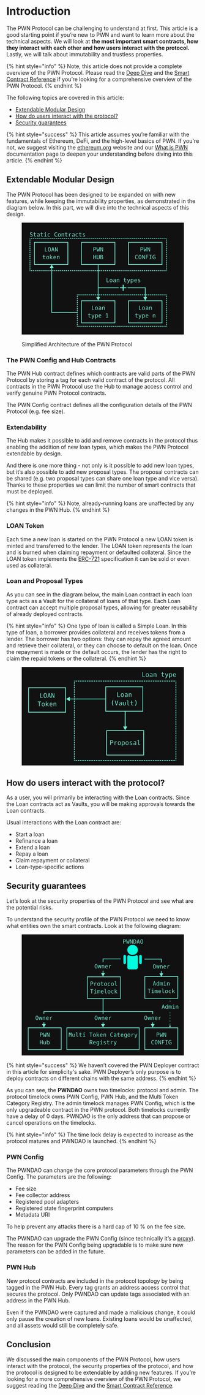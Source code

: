 # Introduction

The PWN Protocol can be challenging to understand at first. This article is a good starting point if you’re new to PWN and want to learn more about the technical aspects. We will look at **the most important smart contracts, how they interact with each other and how users interact with the protocol.** Lastly, we will talk about immutability and trustless properties.&#x20;

{% hint style="info" %}
Note, this article does not provide a complete overview of the PWN Protocol. Please read the [Deep Dive](deep-dive.md) and the [Smart Contract Reference](smart-contract-reference/) if you’re looking for a comprehensive overview of the PWN Protocol.
{% endhint %}

The following topics are covered in this article:

* [Extendable Modular Design](introduction.md#extendable-modular-design)
* [How do users interact with the protocol?](introduction.md#how-do-users-interact-with-the-protocol)
* [Security guarantees](introduction.md#security-guarantees)

{% hint style="success" %}
This article assumes you’re familiar with the fundamentals of Ethereum, DeFi, and the high-level basics of PWN. If you're not, we suggest visiting the [ethereum.org](http://ethereum.org) website and our [What is PWN](https://docs.pwn.xyz/) documentation page to deepen your understanding before diving into this article.
{% endhint %}

## Extendable Modular Design

The PWN Protocol has been designed to be expanded on with new features, while keeping the immutability properties, as demonstrated in the diagram below. In this part, we will dive into the technical aspects of this design.

<figure><img src="../../.gitbook/assets/Diagram V1 simple (1).png" alt=""><figcaption><p>Simplified Architecture of the PWN Protocol</p></figcaption></figure>

### The PWN Config and Hub Contracts

The PWN Hub contract defines which contracts are valid parts of the PWN Protocol by storing a tag for each valid contract of the protocol. All contracts in the PWN Protocol use the Hub to manage access control and verify genuine PWN Protocol contracts.&#x20;

The PWN Config contract defines all the configuration details of the PWN Protocol (e.g. fee size).

### Extendability

The Hub makes it possible to add and remove contracts in the protocol thus enabling the addition of new loan types, which makes the PWN Protocol extendable by design.&#x20;

And there is one more thing - not only is it possible to add new loan types, but it’s also possible to add new proposal types. The proposal contracts can be shared (e.g. two proposal types can share one loan type and vice versa). Thanks to these properties we can limit the number of smart contracts that must be deployed.

{% hint style="info" %}
Note, already-running loans are unaffected by any changes in the PWN Hub.
{% endhint %}

### LOAN Token

Each time a new loan is started on the PWN Protocol a new LOAN token is minted and transferred to the lender. The LOAN token represents the loan and is burned when claiming repayment or defaulted collateral. Since the LOAN token implements the [ERC-721](https://ethereum.org/en/developers/docs/standards/tokens/erc-721/) specification it can be sold or even used as collateral.

### Loan and Proposal Types

As you can see in the diagram below, the main Loan contract in each loan type acts as a Vault for the collateral of loans of that type. Each Loan contract can accept multiple proposal types, allowing for greater reusability of already deployed contracts.

{% hint style="info" %}
One type of loan is called a Simple Loan. In this type of loan, a borrower provides collateral and receives tokens from a lender. The borrower has two options: they can repay the agreed amount and retrieve their collateral, or they can choose to default on the loan. Once the repayment is made or the default occurs, the lender has the right to claim the repaid tokens or the collateral.
{% endhint %}

<figure><img src="../../.gitbook/assets/Loan type (1).png" alt=""><figcaption></figcaption></figure>

## How do users interact with the protocol?

As a user, you will primarily be interacting with the Loan contracts. Since the Loan contracts act as Vaults, you will be making approvals towards the Loan contracts.&#x20;

Usual interactions with the Loan contract are:

* Start a loan
* Refinance a loan
* Extend a loan
* Repay a loan
* Claim repayment or collateral
* Loan-type-specific actions

## Security guarantees

Let’s look at the security properties of the PWN Protocol and see what are the potential risks.

To understand the security profile of the PWN Protocol we need to know what entities own the smart contracts. Look at the following diagram:



<figure><img src="../../.gitbook/assets/Ownership diagram (3).png" alt=""><figcaption></figcaption></figure>

{% hint style="success" %}
We haven’t covered the PWN Deployer contract in this article for simplicity's sake. PWN Deployer’s only purpose is to deploy contracts on different chains with the same address.
{% endhint %}

As you can see, the **PWNDAO** owns two timelocks: protocol and admin. The protocol timelock owns PWN Config, PWN Hub, and the Multi Token Category Registry. The admin timelock manages PWN Config, which is the only upgradeable contract in the PWN protocol. Both timelocks currently have a delay of 0 days. PWNDAO is the only address that can propose or cancel operations on the timelocks.

{% hint style="info" %}
The time lock delay is expected to increase as the protocol matures and PWNDAO is launched.
{% endhint %}

### PWN Config

The PWNDAO can change the core protocol parameters through the PWN Config. The parameters are the following:

* Fee size
* Fee collector address
* Registered pool adapters
* Registered state fingerprint computers
* Metadata URI

To help prevent any attacks there is a hard cap of 10 % on the fee size.

The PWNDAO can upgrade the PWN Config (since technically it’s a [proxy](https://docs.openzeppelin.com/contracts/4.x/api/proxy#transparent\_proxy)). The reason for the PWN Config being upgradable is to make sure new parameters can be added in the future.

### PWN Hub

New protocol contracts are included in the protocol topology by being tagged in the PWN Hub. Every tag grants an address access control that secures the protocol. Only PWNDAO can update tags associated with an address in the PWN Hub.

Even if the PWNDAO were captured and made a malicious change, it could only pause the creation of new loans. Existing loans would be unaffected, and all assets would still be completely safe.

## Conclusion

We discussed the main components of the PWN Protocol, how users interact with the protocol, the security properties of the protocol, and how the protocol is designed to be extendable by adding new features. If you’re looking for a more comprehensive overview of the PWN Protocol, we suggest reading the [Deep Dive](deep-dive.md) and the [Smart Contract Reference](smart-contract-reference/).
